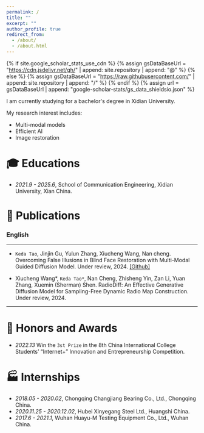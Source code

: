 ```yaml
---
permalink: /
title: ""
excerpt: ""
author_profile: true
redirect_from: 
  - /about/
  - /about.html
---
```


{% if site.google_scholar_stats_use_cdn %}
{% assign gsDataBaseUrl = "https://cdn.jsdelivr.net/gh/" | append: site.repository | append: "@" %}
{% else %}
{% assign gsDataBaseUrl = "https://raw.githubusercontent.com/" | append: site.repository | append: "/" %}
{% endif %}
{% assign url = gsDataBaseUrl | append: "google-scholar-stats/gs_data_shieldsio.json" %}

<span class='anchor' id='about-me'></span>

I am currently studying for a bachelor's degree in Xidian University.

My research interest includes: 
- Multi-modal models
- Efficient AI
- Image restoration



# 🎓 Educations 
- *2021.9 - 2025.6*, School of Communication Engineering, Xidian University, Xian China. 

 

# 📝 Publications 

### English 
---
<div class='paper-box-text' markdown="1">

-	`Keda Tao`, Jinjin Gu, Yulun Zhang, Xiucheng Wang, Nan cheng. Overcoming False Illusions in Blind Face Restoration with Multi-Modal Guided Diffusion Model. Under review, 2024.
[[Github]]([https://dx.doi.org/10.3390/s22093587](https://github.com/KD-TAO/MGBFR))

</div>
</div>

<div class='paper-box-text' markdown="1">

-	Xiucheng Wang*, `Keda Tao*`,  Nan Cheng, Zhisheng Yin, Zan Li, Yuan Zhang, Xuemin (Sherman) Shen. RadioDiff: An Effective Generative Diffusion Model for Sampling-Free Dynamic Radio Map Construction. Under review, 2024.

</div>
</div>


---
# 🏅 Honors and Awards
- *2022.13*  Win the `3st Prize` in the 8th China International College Students’ “Internet+” Innovation and Entrepreneurship Competition.

# 🏭 Internships
- *2018.05 - 2020.02*, Chongqing Changjiang Bearing Co., Ltd., Chongqing China.
- *2020.11.25 - 2020.12.02*, Hubei Xinyegang Steel Ltd., Huangshi China.
- *2017.6 - 2021.1*, Wuhan Huayu-M Testing Equipment Co., Ltd., Wuhan China.
  

